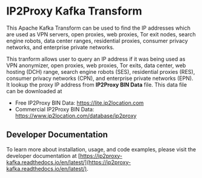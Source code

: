 # IP2Proxy Kafka Transform

This Apache Kafka Transform can be used to find the IP addresses which are used as VPN servers, open proxies, web proxies, Tor exit nodes, search engine robots, data center ranges, residential proxies, consumer privacy networks, and enterprise private networks.

This tranform allows user to query an IP address if it was being used as VPN anonymizer, open proxies, web proxies, Tor exits, data center, web hosting (DCH) range, search engine robots (SES), residential proxies (RES), consumer privacy networks (CPN), and enterprise private networks (EPN). It lookup the proxy IP address from **IP2Proxy BIN Data** file. This data file can be downloaded at

* Free IP2Proxy BIN Data: <https://lite.ip2location.com>
* Commercial IP2Proxy BIN Data: <https://www.ip2location.com/database/ip2proxy>

## Developer Documentation
To learn more about installation, usage, and code examples, please visit the developer documentation at [https://ip2proxy-kafka.readthedocs.io/en/latest/](https://ip2proxy-kafka.readthedocs.io/en/latest/).
